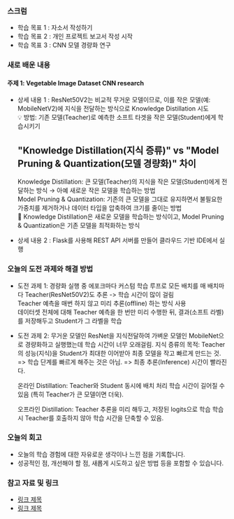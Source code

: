 ### 스크럼 
- 학습 목표 1 : 자소서 작성하기
- 학습 목표 2 : 개인 프로젝트 보고서 작성 시작
- 학습 목표 3 : CNN 모델 경량화 연구 

### 새로 배운 내용
#### 주제 1: Vegetable Image Dataset CNN research
- 상세 내용 1 : ResNet50V2는 비교적 무거운 모델이므로, 이를 작은 모델(예: MobileNetV2)에 지식을 전달하는 방식으로 Knowledge Distillation 시도 </br>
  💡 방법: 기존 모델(Teacher)로 예측한 소프트 타겟을 작은 모델(Student)에게 학습시키기

  ## "Knowledge Distillation(지식 증류)" vs "Model Pruning & Quantization(모델 경량화)" 차이
  Knowledge Distillation: 큰 모델(Teacher)의 지식을 작은 모델(Student)에게 전달하는 방식 → 아예 새로운 작은 모델을 학습하는 방법 </br>
  Model Pruning & Quantization: 기존의 큰 모델을 그대로 유지하면서 불필요한 가중치를 제거하거나 데이터 타입을 압축하여 크기를 줄이는 방법 </br>
  📍 Knowledge Distillation은 새로운 모델을 학습하는 방식이고, Model Pruning & Quantization은 기존 모델을 최적화하는 방식
  
- 상세 내용 2 : Flask를 사용해 REST API 서버를 만들어 클라우드 기반 IDE에서 실행

### 오늘의 도전 과제와 해결 방법
- 도전 과제 1: 경량화 실행 중 에포크마다 커스텀 학습 루프로 모든 배치를 매 배치마다 Teacher(ResNet50V2)도 추론 -> 학습 시간이 많이 걸림 </br>
  Teacher 예측을 매번 하지 않고 미리 추론(offline) 하는 방식 사용 </br>
  데이터셋 전체에 대해 Teacher 예측을 한 번만 미리 수행한 뒤, 결과(소프트 라벨)를 저장해두고 Student가 그 라벨을 학습 </br>
  
- 도전 과제 2: 무거운 모델인 ResNet을 지식전달하여 가벼운 모델인 MobileNet으로 경량화하고 실행했는데 학습 시간이 너무 오래걸림.
  지식 증류의 목적:
  Teacher의 성능(지식)을 Student가 최대한 이어받아 최종 모델을 작고 빠르게 만드는 것.
  => 학습 단계를 빠르게 해주는 것은 아님.
  => 최종 추론(Inference) 시간이 빨라진다.
  
  온라인 Distillation:
  Teacher와 Student 동시에 배치 처리
  학습 시간이 길어질 수 있음 (특히 Teacher가 큰 모델이면 더욱).
  
  오프라인 Distillation:
  Teacher 추론을 미리 해두고, 저장된 logits으로 학습
  학습 시 Teacher를 호출하지 않아 학습 시간을 단축할 수 있음.

### 오늘의 회고
- 오늘의 학습 경험에 대한 자유로운 생각이나 느낀 점을 기록합니다.
- 성공적인 점, 개선해야 할 점, 새롭게 시도하고 싶은 방법 등을 포함할 수 있습니다.

### 참고 자료 및 링크
- [링크 제목](URL)
- [링크 제목](URL)
